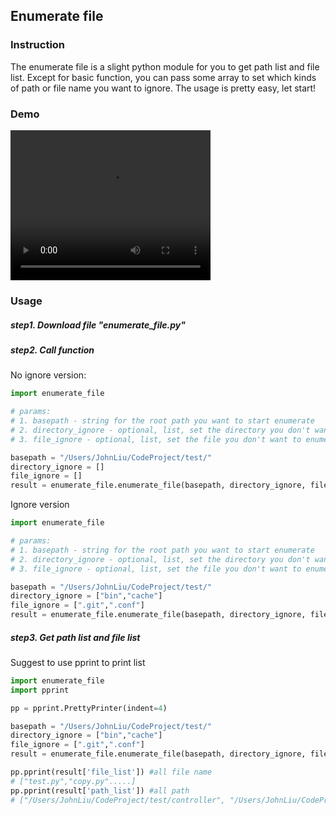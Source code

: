 ## Enumerate file
### Instruction
The enumerate file is a slight python module for you to get path list and file list.
Except for basic function, you can pass some array to set which kinds of path or file name you want to ignore.
The usage is pretty easy, let start!
### Demo

<video src="demo.mp4" width="320" height="240" controls="controls">
Your browser does not support the video tag.
</video>

### Usage
##### step1. Download file "enumerate_file.py"
##### step2. Call function
No ignore version:
``` python
import enumerate_file

# params:
# 1. basepath - string for the root path you want to start enumerate
# 2. directory_ignore - optional, list, set the directory you don't want to enumerate
# 3. file_ignore - optional, list, set the file you don't want to enumerate( pass Filename Extension, please )

basepath = "/Users/JohnLiu/CodeProject/test/"
directory_ignore = []
file_ignore = []
result = enumerate_file.enumerate_file(basepath, directory_ignore, file_ignore)
```
Ignore version
``` python
import enumerate_file

# params:
# 1. basepath - string for the root path you want to start enumerate
# 2. directory_ignore - optional, list, set the directory you don't want to enumerate
# 3. file_ignore - optional, list, set the file you don't want to enumerate( pass Filename Extension, please )

basepath = "/Users/JohnLiu/CodeProject/test/"
directory_ignore = ["bin","cache"]
file_ignore = [".git",".conf"]
result = enumerate_file.enumerate_file(basepath, directory_ignore, file_ignore)
```

##### step3. Get path list and file list
Suggest to use pprint to print list 
``` python
import enumerate_file
import pprint

pp = pprint.PrettyPrinter(indent=4)

basepath = "/Users/JohnLiu/CodeProject/test/"
directory_ignore = ["bin","cache"]
file_ignore = [".git",".conf"]
result = enumerate_file.enumerate_file(basepath, directory_ignore, file_ignore)

pp.pprint(result['file_list']) #all file name
# ["test.py","copy.py".....]
pp.pprint(result['path_list']) #all path 
# ["/Users/JohnLiu/CodeProject/test/controller", "/Users/JohnLiu/CodeProject/test/model"...]
```
